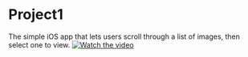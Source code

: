 # Project1

The simple iOS app that lets users scroll through a list of images, then select one to view.
[![Watch the video](https://imgur.com/OvE5bJU)](https://www.youtube.com/watch?v=1R4g4t-gtE8)
